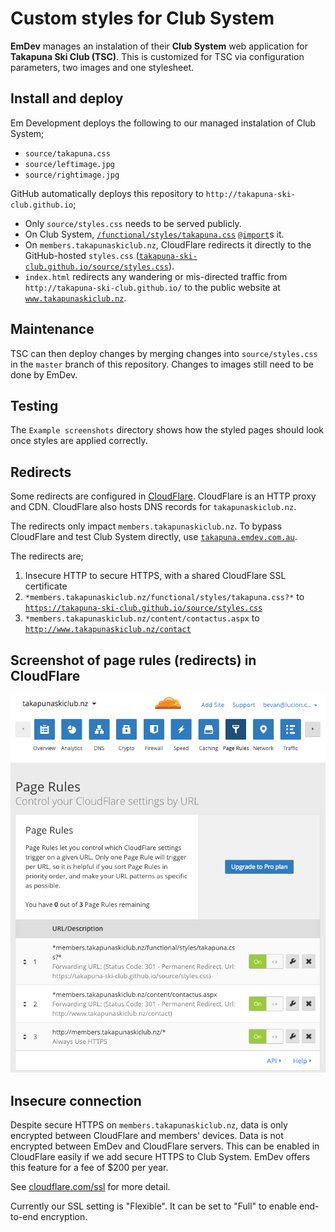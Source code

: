 # Custom styles for Club System

**EmDev** manages an instalation of their **Club System** web application for **Takapuna Ski Club (TSC)**.  This is customized for TSC via configuration parameters, two images and one stylesheet.

## Install and deploy

Em Development deploys the following to our managed instalation of Club System;

- `source/takapuna.css`
- `source/leftimage.jpg`
- `source/rightimage.jpg`

GitHub automatically deploys this repository to `http://takapuna-ski-club.github.io`;

- Only `source/styles.css` needs to be served publicly.
- On Club System, [`/functional/styles/takapuna.css`](http://takapuna.emdev.com.au/functional/styles/takapuna.css) [`@import`](https://developer.mozilla.org/en/docs/Web/CSS/@import)s it.
- On `members.takapunaskiclub.nz`, CloudFlare redirects it directly to the GitHub-hosted `styles.css` ([`takapuna-ski-club.github.io/source/styles.css`](http://takapuna-ski-club.github.io/source/styles.css)).
- `index.html` redirects any wandering or mis-directed traffic from `http://takapuna-ski-club.github.io/` to the public website at [`www.takapunaskiclub.nz`](http://www.takapunaskiclub.nz/).

## Maintenance

TSC can then deploy changes by merging changes into `source/styles.css` in the `master` branch of this repository.  Changes to images still need to be done by EmDev.

## Testing

The `Example screenshots` directory shows how the styled pages should look once styles are applied correctly.

## Redirects

Some redirects are configured in [CloudFlare](https://www.cloudflare.com/a/page-rules/takapunaskiclub.nz).  CloudFlare is an HTTP proxy and CDN. CloudFlare also hosts DNS records for `takapunaskiclub.nz`.

The redirects only impact `members.takapunaskiclub.nz`.  To bypass CloudFlare and test Club System directly, use [`takapuna.emdev.com.au`](http://takapuna.emdev.com.au/).

The redirects are;

1. Insecure HTTP to secure HTTPS, with a shared CloudFlare SSL certificate
2. `*members.takapunaskiclub.nz/functional/styles/takapuna.css?*` to [`https://takapuna-ski-club.github.io/source/styles.css`](https://takapuna-ski-club.github.io/styles.css)
3. `*members.takapunaskiclub.nz/content/contactus.aspx` to [`http://www.takapunaskiclub.nz/contact`](http://www.takapunaskiclub.nz/contact)

## Screenshot of page rules (redirects) in CloudFlare
![Screenshot of page rules (redirects) in CloudFlare](CloudFlare-PageRules-Screenshot.png)

## Insecure connection

Despite secure HTTPS on `members.takapunaskiclub.nz`, data is only encrypted between CloudFlare and members' devices.  Data is not encrypted between EmDev and CloudFlare servers.  This can be enabled in CloudFlare easily if we add secure HTTPS to Club System.  EmDev offers this feature for a fee of $200 per year.

See [cloudflare.com/ssl](https://www.cloudflare.com/ssl/) for more detail.

Currently our SSL setting is "Flexible".  It can be set to "Full" to enable end-to-end encryption.
